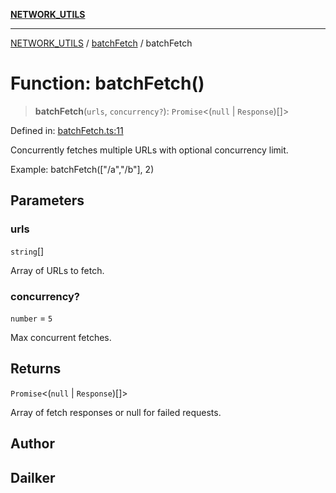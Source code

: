 [**NETWORK_UTILS**](../../README.md)

***

[NETWORK_UTILS](../../README.md) / [batchFetch](../README.md) / batchFetch

# Function: batchFetch()

> **batchFetch**(`urls`, `concurrency?`): `Promise`\<(`null` \| `Response`)[]\>

Defined in: [batchFetch.ts:11](https://github.com/dailker/everyutil/blob/0531b9744e97cf76b2fb0fb9c6a72c61ec9e2b23/src/network/batchFetch.ts#L11)

Concurrently fetches multiple URLs with optional concurrency limit.

Example: batchFetch(["/a","/b"], 2)

## Parameters

### urls

`string`[]

Array of URLs to fetch.

### concurrency?

`number` = `5`

Max concurrent fetches.

## Returns

`Promise`\<(`null` \| `Response`)[]\>

Array of fetch responses or null for failed requests.

## Author

## Dailker
